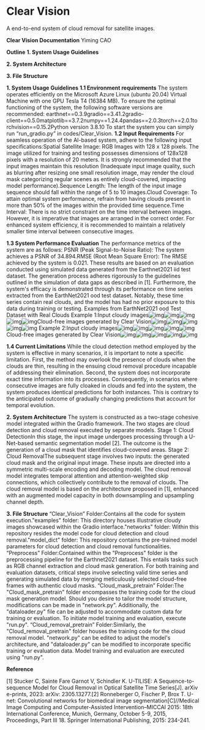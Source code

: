 # Clear Vision
 A end-to-end system of cloud removal for satellite images.




**Clear Vision Documentation**
Yiming CAO



**Outline**
**1. System Usage Guidelines**

**2. System Architecture**

**3. File Structure**





**1. System Usage Guidelines**
**1.1 Environment requirements**
The system operates efficiently on the Microsoft Azure Linux (ubuntu 20.04) Virtual Machine with one GPU Tesla T4 (16384 MB). To ensure the optimal functioning of the system, the following software versions are recommended:
earthnet==0.3.9gradio==3.41.2gradio-client==0.5.0matplotlib==3.7.2numpy==1.24.4pandas==2.0.3torch==2.0.1torchvision==0.15.2Python version 3.8.10
To start the system you can simply run “run_gradio.py” in codes/Clear_Vision.
**1.2 Input Requirements**
For seamless operation of the AI-based system, adhere to the following input specifications:Spatial Satellite Image: RGB Images with 128 x 128 pixels. The image utilized for training and testing possesses dimensions of 128x128 pixels with a resolution of 20 meters. It is strongly recommended that the input images maintain this resolution (Inadequate input image quality, such as blurring after resizing one small resolution image, may render the cloud mask categorizing regular scenes as entirely cloud-covered, impacting model performance).Sequence Length: The length of the input image sequence should fall within the range of 5 to 10 images.Cloud Coverage: To attain optimal system performance, refrain from having clouds present in more than 50% of the images within the provided time sequence.Time Interval: There is no strict constraint on the time interval between images. However, it is imperative that images are arranged in the correct order. For enhanced system efficiency, it is recommended to maintain a relatively smaller time interval between consecutive images.

**1.3 System Performance Evaluation**
The performance metrics of the system are as follows:
PSNR (Peak Signal-to-Noise Ratio): The system achieves a PSNR of 34.894.RMSE (Root Mean Square Error): The RMSE achieved by the system is 0.021.
These results are based on an evaluation conducted using simulated data generated from the Earthnet2021 iid test dataset. The generation process adheres rigorously to the guidelines outlined in the simulation of data gaps as described in [1].
Furthermore, the system's efficacy is demonstrated through its performance on time series extracted from the EarthNet2021 ood test dataset. Notably, these time series contain real clouds, and the model has had no prior exposure to this data during training or testing.
Examples from EarthNet2021 ood Test Dataset with Real Clouds
Example 1:Input cloudy images![img](https://lh7-us.googleusercontent.com/EvH0vvuuUzWznTe1YRGwm42NmLplexKx6FR-LYC7-8mVrTE0rRjvUgSp9HWw9fIUHk9ESaXliwSo_DgRjLlZBqSDgTONw_b9xFoKTMDONLsTKfEcJp0UENiaOVNjXnfVJksGadkNIkoH286kx422i9COMu5k-qo_FItF2UAioy70RkLgRhpJHCWwQYIAPg)![img](https://lh7-us.googleusercontent.com/49CsGiwnSKT8FJHGLx95dzklOGB6-LIp4DzXCA4bIBWfn_IsURDhE-UohvccsNzhldrTb7NgNY1Ri8WGKfISOtgqMWDhXEB-_4Pxcimqeq939L5mRECS5LuDJ80FqHkQd6mXYKkpr70Y3i3dmVtzYxMR1y3o4J11XDyDGB4A8IeGZvZBv4M6IzdNQCfbBA)![img](https://lh7-us.googleusercontent.com/Dm-E7gSqCX-hA2Udp8hgG6hLFdwGsG00XELQUbT-7WrdTdDVdkNmgdFA6jybQoB8A54ap7f-Uaf3q50m4SdKZSoRXIoUgNDDhSQQil4vWw6mahch7sk9HZRayDYssRe73Gr_QuWzAIkBrqCgVCR6lKs2k9bmD7KzYAptz7aXKeb4V_rUvhZMNodgXwD8gA)![img](https://lh7-us.googleusercontent.com/vvYOImRXDswqubpIQF6E1xxoXZsssN6pIgcuyrrqG4qXEmK3UhB939VxmqrWFCj7EJXQWOuTJgI2_6XTfPk_CR0zvJzE3g7c06l_EuT4Hxp2lcWJ_-8kdN0jTC0NfKX4gD0WYelXwmw1PVXuzC2vlUSMp2yeSTti-QkMMItPKKcRTwCKm98ZMxkiKIlIPQ)![img](https://lh7-us.googleusercontent.com/Wf0P9aWzU-zJ9-Rtt-y-W8ttkb3kYZUhL0jp6EznWiV7PT0NOYOAQBUbnJWZWzAdy1lEAz2q59wwQZ1UGEncBGwalHHsIbNmQRLkMz5mJZKwtCz6RdW7YpY1zxw4YfQySH8UgwZj1cJ_snGHGJOtQBuLo2aGova67qFXM-ZjsQ1QIm57z-uKDXWEISY-WQ)Cloud-free images generated by Clear Vision![img](https://lh7-us.googleusercontent.com/gvCG9qk6-xkZLRdmIQW7yCrDrH5_SZUYpt8eHtFFkaS0kwppOYvxUCgXqbvN60Woik-TnFkaXrXFAaUS9S3UgLWnfy7L6VcXyko7sdP_mPmhojg4f4bgY9M-k2Lf6_x0K6Vmg94Ww_il7Hm_kYVY62iWIgXLwROrXo12gpyxeOO36-0_mZBLZUL7oY2RTw)![img](https://lh7-us.googleusercontent.com/z8vYpg3HDVsAqKxPvD9H027M342HHLw2zld8us8OZ-VsuK99j8OjBxKgdrJe3w7Dlizm400awBRJqLIiZmf2phWDY4BBpTlwqn1KQKv24bFIyC5KgbrBCDp51czi798RW6DE1IYjih2TQhXPXFFxzVkqTl3-Oo54i83MoAVocly6S56stZ9RmnYFd5cVcA)![img](https://lh7-us.googleusercontent.com/uP8_SxRdVv4QsliZRj8Ss4VDfENvZ9SBBt1__usCtU02t_4cRGucUcuHwgcKxoPc70jxq-FaC9ylFC_rrf4lLBDnkHt3qFusTTzO_9aRR_vkzOL-gcwtFdj_Qz939GlpqcCBgi90OB_2PxmmRWTDqxE6rNkADDQf27YjCe9fX7qMCv6KcaMnhN-6NidajA)![img](https://lh7-us.googleusercontent.com/t5FtHmEU1HIe-anohug8Ih4yTM21zoESb4CEFKjULOsrlXgkXL4bOfa6wqzI9O9TGqUz-kmNZZVa4NEcreIQ62xGpdPnhi84Q49JX_KaQOWJ811Bi4wWmMON1k8w8m5vszHB1W8m3ZzQBTD3A-KmkQI1lCkSX-16YnBdvVcpyhb7TbTjBN6ZgKfcw0_2VQ)![img](https://lh7-us.googleusercontent.com/vAJT4EqOU6Wm1jz1HDCWjJqgLpT5zRNDn6JoSaIrPNXUMvnq8utLFVGQJNeq7CbA-LSC6Zct1zezigDmg2Y_taZI5th0QZcimi6Pn1nYSkzqZBHRtWyfDv0l7PLxpGEXwFwZm7v_cyH5Y2HYVJHbdvw7ZYyjbCNoEByVSIC89pRQ38u_UzucoO5wDbSHiA)
Example 2:Input cloudy images![img](https://lh7-us.googleusercontent.com/0JCfraCCtN62K-zC_YCAmBwzpyOc2sjjUWv_nXYW7--YiT3qOM5taSwQHrJQ1blzp2rS11e4JWsB1KySYtDA8oqHUZV-XHkijQEsOOEWsfCVQYXQOU4nieR0nWjU13PKhGkcFUK-rtbdOh4iITI-nR7SE1QNz63iw8aenTD27w4N-lJIIHMq6gpQphBPoA)![img](https://lh7-us.googleusercontent.com/sPx8lIbx6amsf-tSlC7lWao2zz3CrvMmElQVXEE8YMEpwqJPcFdJIRxUZNnyMLrA1o8rUgR_tEH1kt4UxtqxTwv8EZmvrXjiDL8AzShIK0n_1qDnaGqGJhrIheByoXiQFloTk1Q2MT_osRD8p3B3-p5ZOXRwxFsFfep35gUm0YgwuMbow5FiBSdNseKf0g)![img](https://lh7-us.googleusercontent.com/xwZCUn6-7XLFK2eh-tD8z0oqw2vn2XWwzoQnsFal7ghgsXoXLY926qNd-A0QF-58pAUi6H5Tb0NKUh6Bx27T3MkeWWJ8McirsGRdvSupvWdocq1nJL9etZcIPOT0I6tXXTDolpUqy3peSst4riZOzlOfD5t_-NINc9lKwwm9YBJN36dJgMX5tzqU1uFwvQ)![img](https://lh7-us.googleusercontent.com/byF4Fz3C_JXgGI3m0I9oupDH8PeUu4ov50YFHCjCq1zz3TICnYXq0QpznUpY4-vMkDfyZnTqctJ2-Tp1sHbKo_keRQ0Qi7x1NxtTECmEB9w8zOGhWOzSiBDiEzIlZ69iuq2Ay7vyLl8qMJLGV6hJKmThdfBHMZiheqSaOWNQ4EMWRESkayZ1UFfTVaC9Xw)![img](https://lh7-us.googleusercontent.com/JSn54IF0lh3IoKEAF3aHeMday-b_5q2xaXTCSLjhuIog2c2CMXqDGABD4r_xjZAhftFtce11Z4tLv7_HBANX8W1Qe_g5F6N0ksi6DZPem9wckwMKQ1ZQ14pek8bjUNSUrQrFKfEX1SQo1sDKRPAJ7lmPuQ7ILfXOUQrNKtXOhNMOBR67RW2ItGk31PftgA)Cloud-free images generated by Clear Vision![img](https://lh7-us.googleusercontent.com/tSeCMuIE3QAVAJxnN2PqNWFx4kw_VfoXTD5aHFXVbhyYAIMaHIpt7kfTTGP2q_Podek7l5JIbartNLF2l7iECLa6e2ArEhhyQw_GaxUvpNNMGO73-N6EapfnfYmYSkU3aBzmS77QMsPPg_z6-XSlRMRiOKU_6CUHqbUt3tNZHNqBct3ez_v22Xx-NbjVaQ)![img](https://lh7-us.googleusercontent.com/f2vOzCfc-1kZdZ6LAllGCgO-WJHA31FrF8ndluw0vY_2cR50NQbc4GDJLaxJCPBUfxar7x86BFEUFyTI7Y966Pp6FQcTk17IcSxRmToxsfdBLwEEiaiyyEQn0HPtzT_MLhSm5_OTu-9HS8KgpkgvBjoGcnpPSsoHkZfKw59vMi-O69dOFcRPYSNL-VeAvA)![img](https://lh7-us.googleusercontent.com/nd0_BFI1lilY3cjFur0trPcecatPjKlgS1L4ATv8ndC6n_APYxXywEz4h-IVSG8Oqkwu9KwcXOU6YLYXPG_prvbmlNeOmOPIHCm4CLClD6_GtkkPgcVEkQvAcKtyptONENkWMNybUMmJTHkA7xczeDqHIE4NfEbPSkI1HFuY01lcaeBHg5KaaEiHQaUh4A)![img](https://lh7-us.googleusercontent.com/AKNw1nrNMPZMOvrBo9kI_nUUO9Z3v-HTJnbVCpeoPa-AAnrHyp5j6URx4-Srk_juMUn5JqxAT0dd1XT-Ebt5KkTrp4cjFZbcdqZffz0jYwLIIj2YVPlKkib2mjZfqmjBpdQ0Qjv2FFXnxMlv4kIUeo5VEDHIlGwvdDF2_tE2s_cmG_3CxHcMfdNq7RTzHQ)![img](https://lh7-us.googleusercontent.com/rnTAmhsHr26lmVvuCfTy-VmfM0rtSBOJyTxC9elCI7zWenyrCtj6XCJaAH92cH97kb95pIz5ysOb0dtmdhKKRwPiW7Bl68avfogWOms172LEpqWa8UxYAULOm4Y1V1h0GvSDulGjyYriEzOa0dUKJPipIrsxiyvQEL5cS0q-YsxGD9YB-18-XAtG-TpKoQ)

**1.4 Current Limitations**
While the cloud detection method employed by the system is effective in many scenarios, it is important to note a specific limitation. 
First, the method may overlook the presence of clouds when the clouds are thin, resulting in the ensuing cloud removal procedure incapable of addressing their elimination. 
Second, the system does not incorporate exact time information into its processes. Consequently, in scenarios where consecutive images are fully cloaked in clouds and fed into the system, the system produces identical predictions for both instances. This is contrary to the anticipated outcome of gradually changing predictions that account for temporal evolution.


**2. System Architecture**
The system is constructed as a two-stage cohesive model integrated within the Gradio framework. The two stages are cloud detection and cloud removal executed by separate models.
Stage 1: Cloud DetectionIn this stage, the input image undergoes processing through a U-Net-based semantic segmentation model [2]. The outcome is the generation of a cloud mask that identifies cloud-covered areas.
Stage 2: Cloud RemovalThe subsequent stage involves two inputs: the generated cloud mask and the original input image. These inputs are directed into a symmetric multi-scale encoding and decoding model. The cloud removal model integrates temporal attention and attention-weighted skip connections, which collectively contribute to the removal of clouds. The cloud removal model is based on the architecture proposed in [1], enhanced with an augmented model capacity in both downsampling and upsampling channel depth. 


**3. File Structure**
“Clear_Vision” Folder:Contains all the code for system execution."examples" folder: This directory houses illustrative cloudy images showcased within the Gradio interface."networks" folder: Within this repository resides the model code for cloud detection and cloud removal."model_dict" folder: This repository contains the pre-trained model parameters for cloud detection and cloud removal functionalities.
“Preprocess” Folder:Contained within the "Preprocess" folder is the preprocessing pipeline for the Earthnet2021 dataset. This entails tasks such as RGB channel extraction and cloud mask generation. For both training and evaluation datasets, critical steps involve selecting valid time series and generating simulated data by merging meticulously selected cloud-free frames with authentic cloud masks.
“Cloud_mask_pretrain” Folder:The "Cloud_mask_pretrain" folder encompasses the training code for the cloud mask generation model. Should you desire to tailor the model structure, modifications can be made in "network.py". Additionally, the "dataloader.py" file can be adjusted to accommodate custom data for training or evaluation. To initiate model training and evaluation, execute "run.py". 
“Cloud_removal_pretrain” Folder:Similarly, the "Cloud_removal_pretrain" folder houses the training code for the cloud removal model. "network.py" can be edited to adjust the model's architecture, and "dataloader.py" can be modified to incorporate specific training or evaluation data. Model training and evaluation are executed using "run.py".







**Reference**

[1] Stucker C, Sainte Fare Garnot V, Schindler K. U-TILISE: A Sequence-to-sequence Model for Cloud Removal in Optical Satellite Time Series[J]. arXiv e-prints, 2023: arXiv: 2305.13277.[2] Ronneberger O, Fischer P, Brox T. U-net: Convolutional networks for biomedical image segmentation[C]//Medical Image Computing and Computer-Assisted Intervention–MICCAI 2015: 18th International Conference, Munich, Germany, October 5-9, 2015, Proceedings, Part III 18. Springer International Publishing, 2015: 234-241.